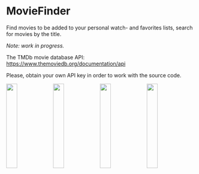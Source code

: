 # MovieFinder

Find movies to be added to your personal watch- and favorites lists, search for movies by the title.

<i>Note: work in progress.</i>

The TMDb movie database API: https://www.themoviedb.org/documentation/api

Please, obtain your own API key in order to work with the source code.


<p align="justify">
  <img src="https://user-images.githubusercontent.com/23102335/104854463-8410b100-590f-11eb-92a0-1157cb55e8dc.png" width="24%">
  <img src="https://user-images.githubusercontent.com/23102335/104854464-85da7480-590f-11eb-98be-5fd6712455f3.png" width="24%">
  <img src="https://user-images.githubusercontent.com/23102335/104854466-870ba180-590f-11eb-98ab-367415fb3b08.png" width="24%">
  <img src="https://user-images.githubusercontent.com/23102335/104854468-883cce80-590f-11eb-8bd6-b42f63a4060f.png" width="24%">
</p>
